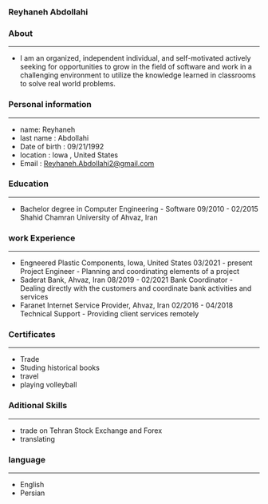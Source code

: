
### Reyhaneh Abdollahi


### About

---
+ I am an organized, independent individual, and self-motivated actively seeking for opportunities to grow in the field of software and work in a challenging environment to         utilize the knowledge learned in classrooms to solve real world problems.


### Personal information

---
+ name: Reyhaneh
+ last name : Abdollahi
+ Date of birth : 09/21/1992
+ location : Iowa , United States
+ Email : Reyhaneh.Abdollahi2@gmail.com


### Education

---

* Bachelor degree in Computer Engineering - Software  09/2010 - 02/2015   
         Shahid Chamran University of Ahvaz, Iran                                                                                                             

### work Experience

---
+ Engneered Plastic Components, Iowa, United States 03/2021 - present
             Project Engineer - Planning and coordinating elements of a project
+ Saderat Bank, Ahvaz, Iran 08/2019 - 02/2021
             Bank Coordinator - Dealing directly with the customers and coordinate bank activities and services
+ Faranet Internet Service Provider, Ahvaz, Iran 02/2016 - 04/2018
             Technical Support - Providing client services remotely


### Certificates

---
+ Trade
+ Studing historical books
+ travel 
+ playing volleyball


### Aditional Skills

---
+ trade on Tehran Stock Exchange and Forex
+ translating


### language

---
+ English
+ Persian

